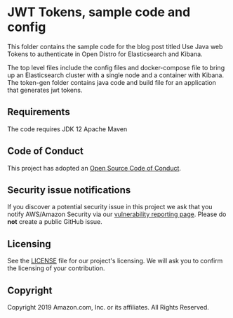 # JWT Tokens, sample code and config

This folder contains the sample code for the blog post titled Use Java web Tokens
to authenticate in Open Distro for Elasticsearch and Kibana.

The top level files include the config files and docker-compose file to 
bring up an Elasticsearch cluster with a single node and a container with Kibana.
The token-gen folder contains java code and build file for an application that 
generates jwt tokens.

## Requirements

The code requires 
JDK 12
Apache Maven

## Code of Conduct

This project has adopted an [Open Source Code of
Conduct](https://opendistro.github.io/for-elasticsearch/codeofconduct.html).


## Security issue notifications

If you discover a potential security issue in this project we ask that you
notify AWS/Amazon Security via our [vulnerability reporting
page](http://aws.amazon.com/security/vulnerability-reporting/). Please do
**not** create a public GitHub issue.

## Licensing

See the [LICENSE](./LICENSE) file for our project's licensing. We will ask you
to confirm the licensing of your contribution.


## Copyright

Copyright 2019 Amazon.com, Inc. or its affiliates. All Rights Reserved.
